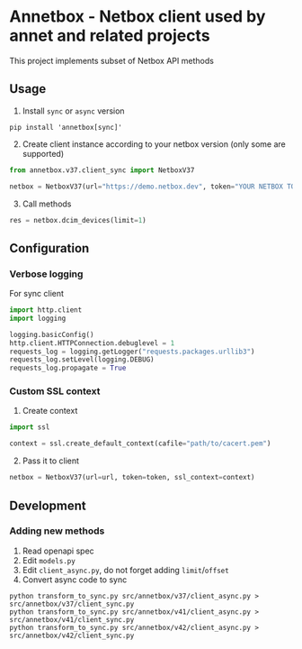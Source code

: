 # Annetbox - Netbox client used by annet and related projects

This project implements subset of Netbox API methods

## Usage

1. Install `sync` or `async` version

```shell
pip install 'annetbox[sync]'
```

2. Create client instance according to your netbox version (only some are supported)

```python
from annetbox.v37.client_sync import NetboxV37

netbox = NetboxV37(url="https://demo.netbox.dev", token="YOUR NETBOX TOKEN")
```

3. Call methods

```python
res = netbox.dcim_devices(limit=1)
```

## Configuration

### Verbose logging

For sync client

```python
import http.client
import logging

logging.basicConfig()
http.client.HTTPConnection.debuglevel = 1
requests_log = logging.getLogger("requests.packages.urllib3")
requests_log.setLevel(logging.DEBUG)
requests_log.propagate = True
```

### Custom SSL context

1. Create context

```python
import ssl

context = ssl.create_default_context(cafile="path/to/cacert.pem")
```

2. Pass it to client

```python
netbox = NetboxV37(url=url, token=token, ssl_context=context)
```

## Development

### Adding new methods

1. Read openapi spec
2. Edit `models.py`
3. Edit `client_async.py`, do not forget adding `limit`/`offset`
4. Convert async code to sync

```shell
python transform_to_sync.py src/annetbox/v37/client_async.py > src/annetbox/v37/client_sync.py
python transform_to_sync.py src/annetbox/v41/client_async.py > src/annetbox/v41/client_sync.py
python transform_to_sync.py src/annetbox/v42/client_async.py > src/annetbox/v42/client_sync.py
```
